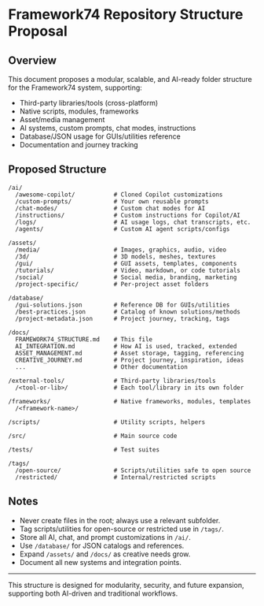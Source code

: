 # Framework74 Repository Structure Proposal

## Overview
This document proposes a modular, scalable, and AI-ready folder structure for the Framework74 system, supporting:
- Third-party libraries/tools (cross-platform)
- Native scripts, modules, frameworks
- Asset/media management
- AI systems, custom prompts, chat modes, instructions
- Database/JSON usage for GUIs/utilities reference
- Documentation and journey tracking

## Proposed Structure

```
/ai/
  /awesome-copilot/           # Cloned Copilot customizations
  /custom-prompts/            # Your own reusable prompts
  /chat-modes/                # Custom chat modes for AI
  /instructions/              # Custom instructions for Copilot/AI
  /logs/                      # AI usage logs, chat transcripts, etc.
  /agents/                    # Custom AI agent scripts/configs

/assets/
  /media/                     # Images, graphics, audio, video
  /3d/                        # 3D models, meshes, textures
  /gui/                       # GUI assets, templates, components
  /tutorials/                 # Video, markdown, or code tutorials
  /social/                    # Social media, branding, marketing
  /project-specific/          # Per-project asset folders

/database/
  /gui-solutions.json         # Reference DB for GUIs/utilities
  /best-practices.json        # Catalog of known solutions/methods
  /project-metadata.json      # Project journey, tracking, tags

/docs/
  FRAMEWORK74_STRUCTURE.md    # This file
  AI_INTEGRATION.md           # How AI is used, tracked, extended
  ASSET_MANAGEMENT.md         # Asset storage, tagging, referencing
  CREATIVE_JOURNEY.md         # Project journey, inspiration, ideas
  ...                         # Other documentation

/external-tools/              # Third-party libraries/tools
  /<tool-or-lib>/             # Each tool/library in its own folder

/frameworks/                  # Native frameworks, modules, templates
  /<framework-name>/

/scripts/                     # Utility scripts, helpers

/src/                         # Main source code

/tests/                       # Test suites

/tags/
  /open-source/               # Scripts/utilities safe to open source
  /restricted/                # Internal/restricted scripts
```

## Notes
- Never create files in the root; always use a relevant subfolder.
- Tag scripts/utilities for open-source or restricted use in `/tags/`.
- Store all AI, chat, and prompt customizations in `/ai/`.
- Use `/database/` for JSON catalogs and references.
- Expand `/assets/` and `/docs/` as creative needs grow.
- Document all new systems and integration points.

---

This structure is designed for modularity, security, and future expansion, supporting both AI-driven and traditional workflows.

